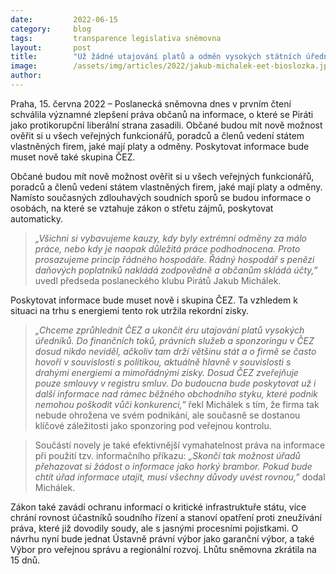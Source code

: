 ```yaml
---
date:         2022-06-15
category:     blog
tags:         transparence legislativa sněmovna 
layout:       post
title:        "Už žádné utajování platů a odměn vysokých státních úředníků. Piráti prosadili transparentnější přístup občanů na informace"
image:        /assets/img/articles/2022/jakub-michalek-eet-bioslozka.jpg
author:       
---
```


Praha, 15. června 2022 – Poslanecká sněmovna dnes v prvním čtení schválila významné zlepšení práva občanů na informace, o které se Piráti jako protikorupční liberální strana zasadili. Občané budou mít nově možnost ověřit si u všech veřejných funkcionářů, poradců a členů vedení státem vlastněných firem, jaké mají platy a odměny. Poskytovat informace bude muset nově také skupina ČEZ.

Občané budou mít nově možnost ověřit si u všech veřejných funkcionářů, poradců a členů vedení státem vlastněných firem, jaké mají platy a odměny. Namísto současných zdlouhavých soudních sporů se budou informace o osobách, na které se vztahuje zákon o střetu zájmů, poskytovat automaticky.

> *„Všichni si vybavujeme kauzy, kdy byly extrémní odměny za málo práce, nebo kdy je naopak důležitá práce podhodnocena. Proto prosazujeme princip řádného hospodáře. Řádný hospodář s penězi daňových poplatníků nakládá zodpovědně a občanům skládá účty,”* uvedl předseda poslaneckého klubu Pirátů Jakub Michálek.

Poskytovat informace bude muset nově i skupina ČEZ. Ta vzhledem k situaci na trhu s energiemi tento rok utržila rekordní zisky.

> *„Chceme zprůhlednit ČEZ a ukončit éru utajování platů vysokých úředníků. Do finančních toků, právních služeb a sponzoringu v ČEZ dosud nikdo neviděl, ačkoliv tam drží většinu stát a o firmě se často hovoří v souvislosti s politikou, aktuálně hlavně v souvislosti s drahými energiemi a mimořádnými zisky. Dosud ČEZ zveřejňuje pouze smlouvy v registru smluv. Do budoucna bude poskytovat už i další informace nad rámec běžného obchodního styku, které podnik nemohou poškodit vůči konkurenci,”* řekl Michálek s tím, že firma tak nebude ohrožena ve svém podnikání, ale současně se dostanou klíčové záležitosti jako sponzoring pod veřejnou kontrolu.  

> Součástí novely je také efektivnější vymahatelnost práva na informace při použití tzv. informačního příkazu: *„Skončí tak možnost úřadů přehazovat si žádost o informace jako horký brambor. Pokud bude chtít úřad informace utajit, musí všechny důvody uvést rovnou,”* dodal Michálek.

Zákon také zavádí ochranu informací o kritické infrastruktuře státu, více chrání rovnost účastníků soudního řízení a stanoví opatření proti zneužívání práva, které již dovodily soudy, ale s jasnými procesními pojistkami. O návrhu nyní bude jednat Ústavně právní výbor jako garanční výbor, a také Výbor pro veřejnou správu a regionální rozvoj. Lhůtu sněmovna zkrátila na 15 dnů.
